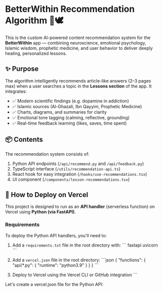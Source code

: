 # BetterWithin Recommendation Algorithm 🧠🕊️

This is the custom AI-powered content recommendation system for the **BetterWithin** app — combining neuroscience, emotional psychology, Islamic wisdom, prophetic medicine, and user behavior to deliver deeply healing, personalized lessons.

## ✨ Purpose

The algorithm intelligently recommends article-like answers (2–3 pages max) when a user searches a topic in the **Lessons section** of the app. It integrates:

- ✅ Modern scientific findings (e.g. dopamine in addiction)
- ✅ Islamic sources (Al-Ghazali, Ibn Qayyim, Prophetic Medicine)
- ✅ Charts, diagrams, and summaries for clarity
- ✅ Emotional tone tagging (calming, reflective, grounding)
- ✅ Real-time feedback learning (likes, saves, time spent)

## 📦 Contents

The recommendation system consists of:

1. Python API endpoints (`/api/recommend.py` and `/api/feedback.py`)
2. TypeScript interface (`/utils/recommendation-api.ts`)
3. React hook for easy integration (`/hooks/use-recommendations.tsx`)
4. UI component (`/components/lesson-recommendations.tsx`)

## 🚀 How to Deploy on Vercel

This project is designed to run as an **API handler** (serverless function) on Vercel using **Python (via FastAPI)**.

### Requirements

To deploy the Python API handlers, you'll need to:

1. Add a `requirements.txt` file in the root directory with:
   \`\`\`
   fastapi
   uvicorn
   \`\`\`

2. Add a `vercel.json` file in the root directory:
   \`\`\`json
   {
     "functions": {
       "api/*.py": {
         "runtime": "python3.9"
       }
     }
   }
   \`\`\`

3. Deploy to Vercel using the Vercel CLI or GitHub integration
\`\`\`

Let's create a vercel.json file for the Python API:
